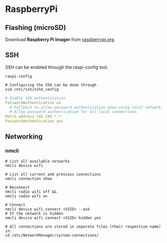 # RaspberryPi

## Flashing (microSD)

Download **Raspberry Pi Imager** from
[raspberrypi.org](https://www.raspberrypi.org/software/).

## SSH

SSH can be enabled through the raspi-config tool.

```shell
raspi-config
```

```shell
# Configuring the SSH can be done through
vim /etc/ssh/sshd_config
```

```yaml
# Enable SSH authentication
PasswordAuthentication no
  # Fallback to allow password authentication when using local network.
  # Allow password authentication for all local connections.
Match address 192.168.*.*
PasswordAuthentication yes
```

## Networking

### nmcli

```shell
# List all available networks
nmcli device wifi
```

```shell
# List all current and previous connections
nmcli connection show
```

```shell
# Reconnect
nmcli radio wifi off &&
nmcli radio wifi on
```

```shell
# Connect
nmcli device wifi connect <SSID> --ask
# If the network is hidden
nmcli device wifi connect <SSID> hidden yes

# All connections are stored in separate files (their respective name) in:
cd /etc/NetworkManager/system-connections/
```
